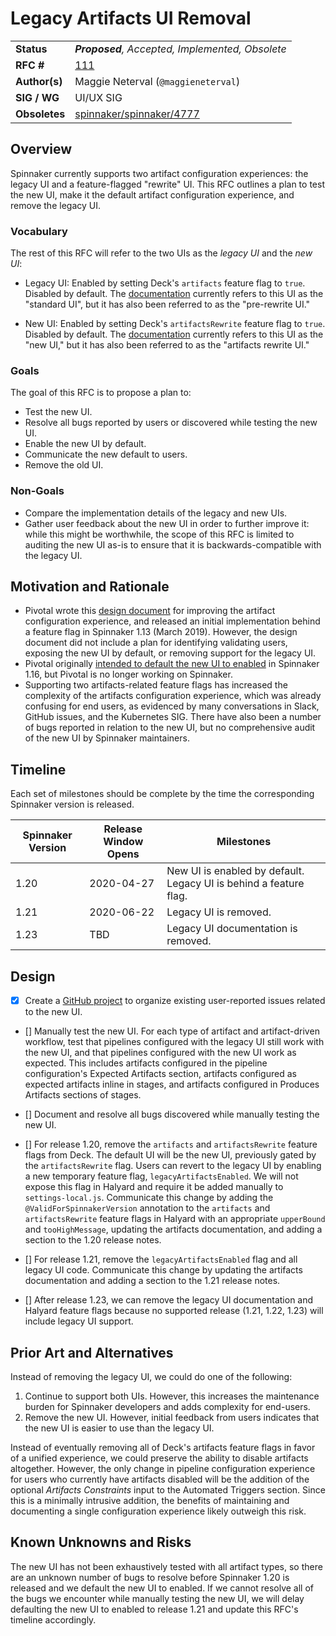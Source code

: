 # Legacy Artifacts UI Removal

| | |
|-|-|
| **Status**     | _**Proposed**, Accepted, Implemented, Obsolete_ |
| **RFC #**      | [111](https://github.com/spinnaker/governance/pull/111) |
| **Author(s)**  | Maggie Neterval (`@maggieneterval`) |
| **SIG / WG**   | UI/UX SIG |
| **Obsoletes**  | [spinnaker/spinnaker/4777](https://github.com/spinnaker/spinnaker/issues/4777) |

## Overview

Spinnaker currently supports two artifact configuration experiences: the legacy
UI and a feature-flagged "rewrite" UI. This RFC outlines a plan to test the new
UI, make it the default artifact configuration experience, and remove the legacy
UI.

### Vocabulary

The rest of this RFC will refer to the two UIs as the _legacy UI_ and the _new
UI_:

- Legacy UI: Enabled by setting Deck's `artifacts` feature flag to `true`.
Disabled by default. The
[documentation](https://www.spinnaker.io/reference/artifacts/) currently
refers to this UI as the "standard UI", but it has also been referred to as the
"pre-rewrite UI."

- New UI: Enabled by setting Deck's `artifactsRewrite` feature flag to `true`.
Disabled by default. The
[documentation](https://www.spinnaker.io/reference/artifacts-with-artifactsrewrite/)
currently refers to this UI as the "new UI," but it has also been referred to as
the "artifacts rewrite UI."

### Goals
The goal of this RFC is to propose a plan to:
- Test the new UI.
- Resolve all bugs reported by users or discovered while testing the new UI.
- Enable the new UI by default.
- Communicate the new default to users.
- Remove the old UI.

### Non-Goals

- Compare the implementation details of the legacy and new UIs.
- Gather user feedback about the new UI in order to further improve it: while
this might be worthwhile, the scope of this RFC is limited to auditing the new
UI as-is to ensure that it is backwards-compatible with the legacy UI.

## Motivation and Rationale

- Pivotal wrote this
[design document](https://docs.google.com/document/d/10y1KIBoSWlerFxkkW8nJLZ_zspz7ToCRifnWoFHyp8k/edit?usp=sharing)
for improving the artifact configuration experience, and released an initial
implementation behind a feature flag in Spinnaker 1.13 (March 2019). However,
the design document did not include a plan for identifying validating users,
exposing the new UI by default, or removing support for the legacy UI.
- Pivotal originally
[intended to default the new UI to enabled](https://github.com/spinnaker/spinnaker/issues/4777)
in Spinnaker 1.16, but Pivotal is no longer working on Spinnaker.
- Supporting two artifacts-related feature flags has increased the complexity of
the artifacts configuration experience, which was already confusing for end
users, as evidenced by many conversations in Slack, GitHub issues, and the
Kubernetes SIG. There have also been a number of bugs reported in relation to
the new UI, but no comprehensive audit of the new UI by Spinnaker maintainers.

## Timeline

Each set of milestones should be complete by the time the corresponding Spinnaker version is released.

| Spinnaker Version | Release Window Opens | Milestones |
|-------------------|----------------------|------------|
| 1.20              | 2020-04-27           | New UI is enabled by default. Legacy UI is behind a feature flag.
| 1.21              | 2020-06-22           | Legacy UI is removed.
| 1.23              | TBD                  | Legacy UI documentation is removed.

## Design

- [x] Create a
[GitHub project](https://github.com/spinnaker/spinnaker/projects/17)
to organize existing user-reported issues related to the new UI.

- [] Manually test the new UI. For each type of artifact and artifact-driven
workflow, test that pipelines configured with the legacy UI still work with the
new UI, and that pipelines configured with the new UI work as expected. This
includes artifacts configured in the pipeline configuration's Expected Artifacts
section, artifacts configured as expected artifacts inline in stages, and
artifacts configured in Produces Artifacts sections of stages.

- [] Document and resolve all bugs discovered while manually testing the new UI.

- [] For release 1.20, remove the `artifacts` and `artifactsRewrite` feature
flags from Deck. The default UI will be the new UI,
previously gated by the `artifactsRewrite` flag. Users can revert to the legacy
UI by enabling a new temporary feature flag, `legacyArtifactsEnabled`. We will
not expose this flag in Halyard and require it be added manually to
`settings-local.js`. Communicate this change by adding the
`@ValidForSpinnakerVersion` annotation to the `artifacts` and `artifactsRewrite`
feature flags in Halyard with an appropriate `upperBound` and `tooHighMessage`,
updating the artifacts documentation, and adding a section to the 1.20 release
notes.

- [] For release 1.21, remove the `legacyArtifactsEnabled` flag and all legacy
UI code. Communicate this change by updating the artifacts documentation and
adding a section to the 1.21 release notes.

- [] After release 1.23, we can remove the legacy UI documentation and Halyard
feature flags because no supported release (1.21, 1.22, 1.23) will include
legacy UI support.

## Prior Art and Alternatives

Instead of removing the legacy UI, we could do one of the following:
1. Continue to support both UIs. However, this
increases the maintenance burden for Spinnaker developers and adds complexity
for end-users.
2. Remove the new UI. However, initial feedback from users indicates that the
new UI is easier to use than the legacy UI.

Instead of eventually removing all of Deck's artifacts feature flags in favor
of a unified experience, we could preserve the ability to disable artifacts
altogether. However, the only change in pipeline configuration experience for
users who currently have artifacts disabled will be the addition of the optional
_Artifacts Constraints_ input to the Automated Triggers section. Since this is a
minimally intrusive addition, the benefits of maintaining and documenting a
single configuration experience likely outweigh this risk.

## Known Unknowns and Risks

The new UI has not been exhaustively tested with all artifact types,
so there are an unknown number of bugs to resolve before Spinnaker 1.20 is
released and we default the new UI to enabled. If we cannot resolve all of the
bugs we encounter while manually testing the new UI, we will delay defaulting
the new UI to enabled to release 1.21 and update this RFC's timeline
accordingly.

